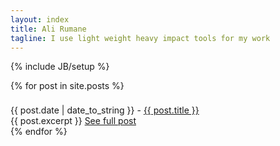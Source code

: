 ```yaml
---
layout: index
title: Ali Rumane
tagline: I use light weight heavy impact tools for my work
---
```


{% include JB/setup %}

{% for post in site.posts %}
  <div class="panel panel-primary">
    <div class="panel-heading" style="padding-top: 7.5px;">
    {{ post.date | date_to_string }} - <a href="{{ post.url }}">{{ post.title }}</a></div>
    <div class="panel-body">
      {{ post.excerpt }}
      <a href="{{ post.url }}">See full post</a>
    </div>
  </div>
{% endfor %}

